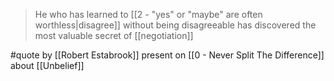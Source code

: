 >   He who has learned to [[2 - "yes" or "maybe" are often worthless|disagree]] without being disagreeable has discovered the most valuable secret of [[negotiation]]

#quote by [[Robert Estabrook]] present on  [[0 - Never Split The Difference]] about [[Unbelief]]